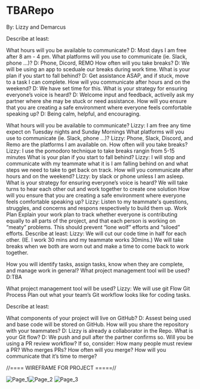 # TBARepo

By: Lizzy and Demarcus

Describe at least:

What hours will you be available to communicate? D: Most days I am free after 8 am - 4 pm.
What platforms will you use to communicate (ie. Slack, phone …)? D: Phone, Dicord, REMO
How often will you take breaks? D: We will be using an app to sceduale our breaks during work time.
What is your plan if you start to fall behind? D: Get assistance ASAP, and if stuck, move to a task I can complete.
How will you communicate after hours and on the weekend? D: We have set time for this.
What is your strategy for ensuring everyone’s voice is heard? D: Welcome input and feedback, activeily ask my partner where she may be stuck or need assistance.
How will you ensure that you are creating a safe environment where everyone feels comfortable speaking up? D: Being calm, helpful, and encouraging.

What hours will you be available to communicate?
Lizzy: I am free any time expect on Tuesday nights and Sunday Mornings
What platforms will you use to communicate (ie. Slack, phone …)?
Lizzy: Phone, Slack, Discord, and Remo are the platforms I am available on.
How often will you take breaks?
Lizzy: I use the pomodoro technique to take breaks rangin from 5-15 minutes
What is your plan if you start to fall behind?
Lizzy: I will stop and communicate with my teammate what it is I am falling behind on and what steps we need to take to get back on track.
How will you communicate after hours and on the weekend?
Lizzy: by slack or phone unless I am asleep.
What is your strategy for ensuring everyone’s voice is heard?
We will take turns to hear each other out and work together to create one solution
How will you ensure that you are creating a safe environment where everyone feels comfortable speaking up?
Lizzy: Listen to my teammate's questions, struggles, and concerns and respons respectively to build them up.
Work Plan
Explain your work plan to track whether everyone is contributing equally to all parts of the project, and that each person is working on “meaty” problems. This should prevent “lone wolf” efforts and “siloed” efforts.
Describe at least:
 Lizzy: We will cut our code time in half for each other. (IE. I work 30 mins and my teammate works 30mins.) We will take breaks when we both are worn out and make a time to come back to work together.

How you will identify tasks, assign tasks, know when they are complete, and manage work in general?
What project management tool will be used? D:TBA

What project management tool will be used?
Lizzy: We will use git Flow
Git Process
Plan out what your team’s Git workflow looks like for coding tasks.

Describe at least:

What components of your project will live on GitHub? D: Assest being used and base code will be stored on GitHub.
How will you share the repository with your teammates? D: Lizzy is already a collaborator in the Repo.
What is your Git flow? D: We push and pull after the partner confirms so.
Will you be using a PR review workflow? If so, consider:
How many people must review a PR?
Who merges PRs?
How often will you merge?
How will you communicate that it’s time to merge?


//==== WIREFRAME FOR PROJECT =====//

![Page_1](https://user-images.githubusercontent.com/80016421/129589987-bb1e8e9e-6816-4acc-abec-16b836ce2074.png)![Page_2](https://user-images.githubusercontent.com/80016421/129589990-d69dd2cf-e6f4-487c-95c1-3142a5226329.png)
![Page_3](https://user-images.githubusercontent.com/80016421/129589992-f8717661-15f1-4104-bb28-7c88750ef2c1.png)
